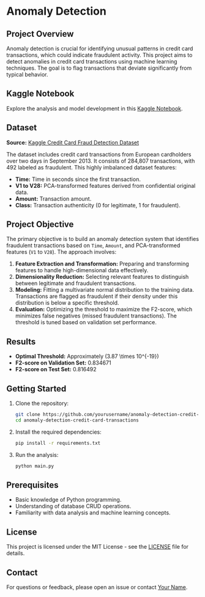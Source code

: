 # Anomaly Detection 

## Project Overview

Anomaly detection is crucial for identifying unusual patterns in credit card transactions, which could indicate fraudulent activity. This project aims to detect anomalies in credit card transactions using machine learning techniques. The goal is to flag transactions that deviate significantly from typical behavior.

## Kaggle Notebook

Explore the analysis and model development in this [Kaggle Notebook](https://www.kaggle.com/code/sugataghosh/anomaly-detection-in-credit-card-transactions).

## Dataset

**Source:** [Kaggle Credit Card Fraud Detection Dataset](https://www.kaggle.com/mlg-ulb/creditcardfraud)

The dataset includes credit card transactions from European cardholders over two days in September 2013. It consists of 284,807 transactions, with 492 labeled as fraudulent. This highly imbalanced dataset features:

- **Time:** Time in seconds since the first transaction.
- **V1 to V28:** PCA-transformed features derived from confidential original data.
- **Amount:** Transaction amount.
- **Class:** Transaction authenticity (0 for legitimate, 1 for fraudulent).

## Project Objective

The primary objective is to build an anomaly detection system that identifies fraudulent transactions based on `Time`, `Amount`, and PCA-transformed features (`V1` to `V28`). The approach involves:

1. **Feature Extraction and Transformation:** Preparing and transforming features to handle high-dimensional data effectively.
2. **Dimensionality Reduction:** Selecting relevant features to distinguish between legitimate and fraudulent transactions.
3. **Modeling:** Fitting a multivariate normal distribution to the training data. Transactions are flagged as fraudulent if their density under this distribution is below a specific threshold.
4. **Evaluation:** Optimizing the threshold to maximize the F2-score, which minimizes false negatives (missed fraudulent transactions). The threshold is tuned based on validation set performance.

## Results

- **Optimal Threshold:** Approximately \(3.87 \times 10^{-19}\)
- **F2-score on Validation Set:** 0.834671
- **F2-score on Test Set:** 0.816492

## Getting Started

1. Clone the repository:
    ```bash
    git clone https://github.com/yourusername/anomaly-detection-credit-card-transactions.git
    cd anomaly-detection-credit-card-transactions
    ```

2. Install the required dependencies:
    ```bash
    pip install -r requirements.txt
    ```

3. Run the analysis:
    ```bash
    python main.py
    ```

## Prerequisites

- Basic knowledge of Python programming.
- Understanding of database CRUD operations.
- Familiarity with data analysis and machine learning concepts.

## License

This project is licensed under the MIT License - see the [LICENSE](LICENSE) file for details.

## Contact

For questions or feedback, please open an issue or contact [Your Name](mailto:your.email@example.com).
